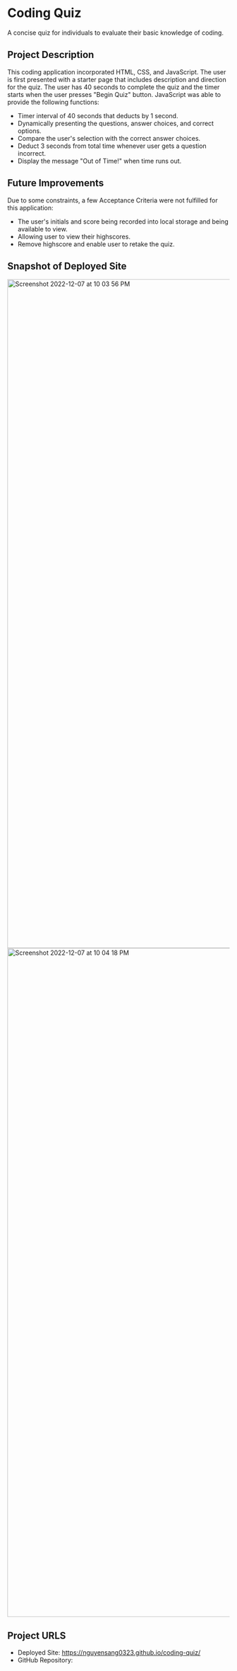 # Coding Quiz
A concise quiz for individuals to evaluate their basic knowledge of coding.
## Project Description
This coding application incorporated HTML, CSS, and JavaScript. The user is first presented with a starter page that includes description and direction for the quiz. The user has 40 seconds to complete the quiz and the timer starts when the user presses "Begin Quiz" button. JavaScript was able to provide the following functions:
- Timer interval of 40 seconds that deducts by 1 second.
- Dynamically presenting the questions, answer choices, and correct options.
- Compare the user's selection with the correct answer choices.
- Deduct 3 seconds from total time whenever user gets a question incorrect.
- Display the message "Out of Time!" when time runs out.
## Future Improvements
Due to some constraints, a few Acceptance Criteria were not fulfilled for this application:
- The user's initials and score being recorded into local storage and being available to view.
- Allowing user to view their highscores.
- Remove highscore and enable user to retake the quiz.
## Snapshot of Deployed Site
<img width="1512" alt="Screenshot 2022-12-07 at 10 03 56 PM" src="https://user-images.githubusercontent.com/114970297/206374020-64668b05-3f47-489c-a235-450074ec8ac8.png">
<img width="1512" alt="Screenshot 2022-12-07 at 10 04 18 PM" src="https://user-images.githubusercontent.com/114970297/206374039-06ec0083-7987-42cb-b40c-90608a861152.png">

## Project URLS
- Deployed Site: https://nguyensang0323.github.io/coding-quiz/
- GitHub Repository: 
